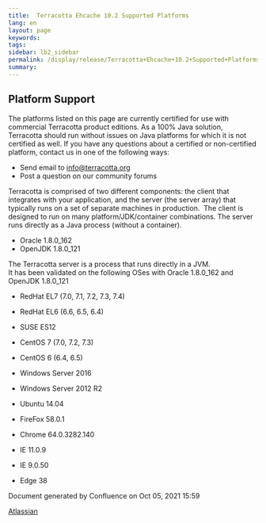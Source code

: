 ```yaml
---
title:  Terracotta Ehcache 10.2 Supported Platforms  
lang: en
layout: page
keywords:
tags:
sidebar: lb2_sidebar
permalink: /display/release/Terracotta+Ehcache+10.2+Supported+Platforms.html
summary:
---
```


Platform Support
----------------

The platforms listed on this page are currently certified for use with commercial Terracotta product editions. As a 100% Java solution, Terracotta should run without issues on Java platforms for which it is not certified as well. If you have any questions about a certified or non-certified platform, contact us in one of the following ways:  
  

*   Send email to [info@terracotta.org](mailto:info@terracotta.org)
*   Post a question on our community forums

Terracotta is comprised of two different components: the client that integrates with your application, and the server (the server array) that typically runs on a set of separate machines in production.  The client is designed to run on many platform/JDK/container combinations. The server runs directly as a Java process (without a container).

*   Oracle 1.8.0\_162
*   OpenJDK 1.8.0\_121  
    

The Terracotta server is a process that runs directly in a JVM.  
It has been validated on the following OSes with Oracle 1.8.0\_162 and OpenJDK 1.8.0\_121

*   RedHat EL7 (7.0, 7.1, 7.2, 7.3, 7.4)
*   RedHat EL6 (6.6, 6.5, 6.4)
*   SUSE ES12
*   CentOS 7 (7.0, 7.2, 7.3)
*   CentOS 6 (6.4, 6.5)  
    
*   Windows Server 2016
*   Windows Server 2012 R2
*   Ubuntu 14.04  
    

*   FireFox 58.0.1
*   Chrome 64.0.3282.140
*   IE 11.0.9
*   IE 9.0.50
*   Edge 38

Document generated by Confluence on Oct 05, 2021 15:59

[Atlassian](http://www.atlassian.com/)
